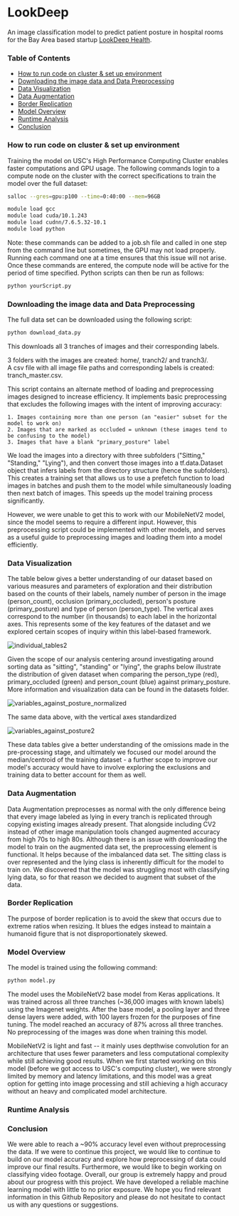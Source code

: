 # LookDeep
An image classification model to predict patient posture in hospital rooms for the Bay Area based startup [LookDeep Health](https://www.lookdeep.health/).

### Table of Contents
- [How to run code on cluster & set up environment](#How-to-run-code-on–cluster–&–set–up–environment)
- [Downloading the image data and Data Preprocessing](#Downloading-the-image-data-and-Data-Preprocessing)
- [Data Visualization](#Data-Visualization)
- [Data Augmentation](#Data-Augmentation)
- [Border Replication](#Border-Replication)
- [Model Overview](#Model-Overview)
- [Runtime Analysis](#Runtime-Analysis)
- [Conclusion](#Conclusion)


### How to run code on cluster & set up environment

Training the model on USC's High Performance Computing Cluster enables faster computations and GPU usage. The following commands login to a compute node on the cluster with the correct specifications to train the model over the full dataset:

``` bash
salloc --gres=gpu:p100 --time=0:40:00 --mem=96GB

module load gcc
module load cuda/10.1.243
module load cudnn/7.6.5.32-10.1
module load python
```
Note: these commands can be added to a job.sh file and called in one step from the command line but sometimes, the GPU may not load properly. Running each command one at a time ensures that this issue will not arise. 
Once these commands are entered, the compute node will be active for the period of time specified. Python scripts can then be run as follows: 
``` bash
python yourScript.py
```  

### Downloading the image data and Data Preprocessing

The full data set can be downloaded using the following script:
``` bash
python download_data.py
```
This downloads all 3 tranches of images and their corresponding labels. 
  
3 folders with the images are created: home/, tranch2/ and tranch3/.  
A csv file with all image file paths and corresponding labels is created: tranch_master.csv. 

This script contains an alternate method of loading and preprocessing images designed to increase efficiency. It implements basic preprocessing that excludes the following images with the intent of improving accuracy:

    1. Images containing more than one person (an "easier" subset for the model to work on)
    2. Images that are marked as occluded = unknown (these images tend to be confusing to the model)
    3. Images that have a blank "primary_posture" label

We load the images into a directory with three subfolders ("Sitting," "Standing," "Lying"), and then convert those images into a tf.data.Dataset object that infers labels from the directory structure (hence the subfolders). This creates a training set that allows us to use a prefetch function to load images in batches and push them to the model while simultaneously loading then next batch of images. This speeds up the model training process significantly. 

However, we were unable to get this to work with our MobileNetV2 model, since the model seems to require a different input. However, this preprocessing script could be implemented with other models, and serves as a useful guide to preprocessing images and loading them into a model efficiently. 


### Data Visualization

The table below gives a better understanding of our dataset based on various measures and parameters of exploration and their distribution based on the counts of their labels, namely number of person in the image (person_count), occlusion (primary_occluded), person's posture (primary_posture) and type of person (person_type). The vertical axes correspond to the number (in thousands) to each label in the horizontal axes. This represents some of the key features of the dataset and we explored certain scopes of inquiry within this label-based framework.

![individual_tables2](https://user-images.githubusercontent.com/31398970/98973874-23a56380-24c9-11eb-9379-16288a40634e.png)

Given the scope of our analysis centering around investigating around sorting data as "sitting", "standing" or "lying", the graphs below illustrate the distribution of given dataset when comparing the person_type (red), primary_occluded (green) and person_count (blue) against primary_posture. More information and visualization data can be found in the datasets folder.

![variables_against_posture_normalized](https://user-images.githubusercontent.com/31398970/98973917-3029bc00-24c9-11eb-8d2a-d865d23b8af9.png)

The same data above, with the vertical axes standardized

![variables_against_posture2](https://user-images.githubusercontent.com/31398970/98973887-27d18100-24c9-11eb-98c8-d0d7bab14792.png)

These data tables give a better understanding of the omissions made in the pre-processing stage, and ultimately we focused our model around the median/centroid of the training dataset - a further scope to improve our model's accuracy would have to involve exploring the exclusions and training data to better account for them as well.


### Data Augmentation
Data Augmentation preprocesses as normal with the only difference being that every image labeled as lying in every tranch is replicated through copying existing images already present. That alongside including CV2 instead of other image manipulation tools changed augmented accuracy from high 70s to high 80s. Although there is an issue with downloading the model to train on the augmented data set, the preprocessing element is functional. It helps because of the imbalanced data set. The sitting class is over represented and the lying class is inherently difficult for the model to train on. We discovered that the model was struggling most with classifying lying data, so for that reason we decided to augment that subset of the data.


### Border Replication
The purpose of border replication is to avoid the skew that occurs due to extreme ratios when resizing. It blues the edges instead to maintain a humanoid figure that is not disproportionately skewed.


### Model Overview
The model is trained using the following command: 
``` bash
python model.py
```  
The model uses the MobileNetV2 base model from Keras applications. It was trained across all three tranches (~36,000 images with known labels) using the Imagenet weights. After the base model, a pooling layer and three dense layers were added, with 100 layers frozen for the purposes of fine tuning. The model reached an accuracy of 87% across all three tranches. No preprocessing of the images was done when training this model. 

MobileNetV2 is light and fast -- it mainly uses depthwise convolution for an architecture that uses fewer parameters and less computational complexity while still achieving good results. When we first started working on this model (before we got access to USC's computing cluster), we were strongly limited by memory and latency limitations, and this model was a great option for getting into image processing and still achieving a high accuracy without an heavy and complicated model architecture. 

### Runtime Analysis


### Conclusion
We were able to reach a ~90% accuracy level even without preprocessing the data. If we were to continue this project, we would like to continue to build on our model accuracy and explore how preprocessing of data could improve our final results. Furthermore, we would like to begin working on classifying video footage. Overall, our group is extremely happy and proud about our progress with this project. We have developed a reliable machine learning model with little to no prior exposure. We hope you find relevant information in this Github Repository and please do not hesitate to contact us with any questions or suggestions.
